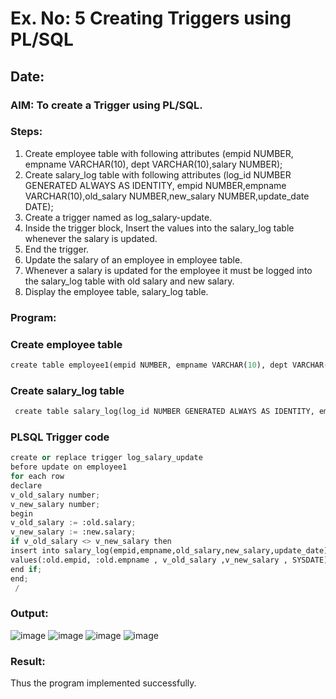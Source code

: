 # Ex. No: 5 Creating Triggers using PL/SQL

## Date:

### AIM: To create a Trigger using PL/SQL.

### Steps:
1. Create employee table with following attributes (empid NUMBER, empname VARCHAR(10), dept VARCHAR(10),salary NUMBER);
2. Create salary_log table with following attributes (log_id NUMBER GENERATED ALWAYS AS IDENTITY, empid NUMBER,empname VARCHAR(10),old_salary NUMBER,new_salary NUMBER,update_date DATE);
3. Create a trigger named as log_salary-update.
4. Inside the trigger block, Insert the values into the salary_log table whenever the salary is updated.
5. End the trigger.
6. Update the salary of an employee in employee table.
7. Whenever a salary is updated for the employee it must be logged into the salary_log table with old salary and new salary.
8. Display the employee table, salary_log table.

### Program:
### Create employee table
```py
create table employee1(empid NUMBER, empname VARCHAR(10), dept VARCHAR(10),salary NUMBER);
```
### Create salary_log table
```py
 create table salary_log(log_id NUMBER GENERATED ALWAYS AS IDENTITY, empid NUMBER,empname VARCHAR(10),old_salary NUMBER,new_salary NUMBER,update_date DATE);
```
### PLSQL Trigger code
```py
create or replace trigger log_salary_update
before update on employee1
for each row
declare
v_old_salary number;
v_new_salary number;
begin
v_old_salary := :old.salary;
v_new_salary := :new.salary;
if v_old_salary <> v_new_salary then
insert into salary_log(empid,empname,old_salary,new_salary,update_date)
values(:old.empid, :old.empname , v_old_salary ,v_new_salary , SYSDATE);
end if;     
end;
 /
```
### Output:
![image](https://github.com/kanishka2305/Ex-5-Creating-Triggers-using-PL-SQL/assets/113497357/9970274c-4a09-4edb-9c40-bc9e75d0ba79)
![image](https://github.com/kanishka2305/Ex-5-Creating-Triggers-using-PL-SQL/assets/113497357/08deaa4a-411e-4f5f-b8a1-7f57ef6130fe)
![image](https://github.com/kanishka2305/Ex-5-Creating-Triggers-using-PL-SQL/assets/113497357/dd589662-d808-4498-9aa4-d1b03b5d3056)
![image](https://github.com/kanishka2305/Ex-5-Creating-Triggers-using-PL-SQL/assets/113497357/6b0a25f7-4d1c-42ad-adb8-154693ab6053)

### Result:
Thus the program implemented successfully.
